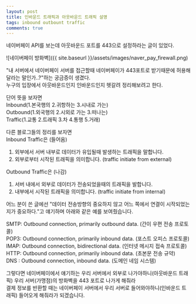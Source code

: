 ```yaml
---
layout: post
title: 인바운드 트래픽과 아웃바운드 트래픽 설명
tags: inbound outbount traffic
comments: true
---
```

네이버페이 API를 보는데 아웃바운드 포트를 443으로 설정하라는 글이 있었다.  

![네이버페이 방화벽]({{ site.baseurl }}/assets/images/naver_pay_firewall.png)

"내 서버에서 네이버페이 서버를 접근할때 네이버페이가 443포트로 받기때문에 허용해달라는 말인가..?"하는 궁금증이 생겼다.  
누구의 입장에서 아웃바운드인지 인바운드인지 헷갈려 정리해보려고 한다.

단어 뜻을 보자면  
Inbound(1.본국행의 2.귀항하는 3.시내로 가는)  
Outbound(1.외국행의 2.시외로 가는 3.떠나는)  
Traffic(1.교통 2.트래픽 3.차 4.통행 5.거래)  

다른 블로그들의 정리를 보자면  
Inbound Traffic은 (들어옴)
1. 외부에서 서버 내부로 데이터가 유입될때 발생하는 트래픽을 말합니다.
2. 외부로부터 시작된 트래픽을 의미합니다. (traffic initiate from external)

Outbound Traffic은 (나감)
1. 서버 내에서 외부로 데이터가 전송되었을때의 트래픽을 발합니다.
2. 내부에서 시작된 트래픽을 의미합니다. (traffic initiate from internal)

어느 분이 쓴 글에선 "데이터 전송방향의 중요하지 않고 어느 쪽에서 연결이 시작되었는지가 중요하다."고 얘기하며 아래와 같은 예를 보여줬습니다.  

SMTP: Outbound connection, primarily outbound data. (간이 우편 전송 프로토콜)  
POP3: Outbound connection, primarily inbound data. (포스트 오피스 프로토콜)  
IMAP: Outbound connection, bidirectional data. (인터넷 메시지 접속 프로토콜)  
HTTP: Outbound connection, primarily inbound data. (초본문 전송 규약)  
DNS : Outbound connection, inbound data. (도메인 네임 시스템)

그렇다면 네이버페이에서 얘기하는 우리 서버에서 외부로 나가야하니(아웃바운드 트래픽) 우리 서버(가맹점)의 방화벽을 443 포트로 나가게 해줘라  
결제 정보를 반환할 때는 네이버페이 서버에서 우리 서버로 들어와야하니(인바운드 트래픽) 들어오게 해줘라가 되겠습니다.

